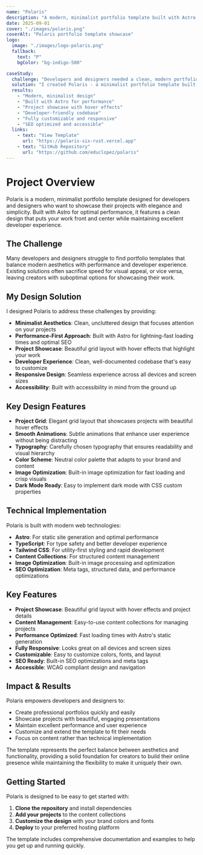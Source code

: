 ```yaml
---
name: "Polaris"
description: "A modern, minimalist portfolio template built with Astro, designed for developers and designers to showcase their projects beautifully."
date: 2025-09-01
cover: "./images/polaris.png"
coverAlt: "Polaris portfolio template showcase"
logo:
  image: "./images/logo-polaris.png"
  fallback:
    text: "P"
    bgColor: "bg-indigo-500"

caseStudy:
  challenge: "Developers and designers needed a clean, modern portfolio template that showcases projects beautifully while maintaining excellent performance and developer experience."
  solution: "I created Polaris - a minimalist portfolio template built with Astro, featuring a project showcase with beautiful hover effects, smooth animations, and a developer-friendly codebase."
  results:
    - "Modern, minimalist design"
    - "Built with Astro for performance"
    - "Project showcase with hover effects"
    - "Developer-friendly codebase"
    - "Fully customizable and responsive"
    - "SEO optimized and accessible"
  links:
    - text: "View Template"
      url: "https://polaris-six-rust.vercel.app"
    - text: "GitHub Repository"
      url: "https://github.com/educlopez/polaris"
---
```


# Project Overview

Polaris is a modern, minimalist portfolio template designed for developers and designers who want to showcase their projects with elegance and simplicity. Built with Astro for optimal performance, it features a clean design that puts your work front and center while maintaining excellent developer experience.

## The Challenge

Many developers and designers struggle to find portfolio templates that balance modern aesthetics with performance and developer experience. Existing solutions often sacrifice speed for visual appeal, or vice versa, leaving creators with suboptimal options for showcasing their work.

## My Design Solution

I designed Polaris to address these challenges by providing:

- **Minimalist Aesthetics**: Clean, uncluttered design that focuses attention on your projects
- **Performance-First Approach**: Built with Astro for lightning-fast loading times and optimal SEO
- **Project Showcase**: Beautiful grid layout with hover effects that highlight your work
- **Developer Experience**: Clean, well-documented codebase that's easy to customize
- **Responsive Design**: Seamless experience across all devices and screen sizes
- **Accessibility**: Built with accessibility in mind from the ground up

## Key Design Features

- **Project Grid**: Elegant grid layout that showcases projects with beautiful hover effects
- **Smooth Animations**: Subtle animations that enhance user experience without being distracting
- **Typography**: Carefully chosen typography that ensures readability and visual hierarchy
- **Color Scheme**: Neutral color palette that adapts to your brand and content
- **Image Optimization**: Built-in image optimization for fast loading and crisp visuals
- **Dark Mode Ready**: Easy to implement dark mode with CSS custom properties

## Technical Implementation

Polaris is built with modern web technologies:

- **Astro**: For static site generation and optimal performance
- **TypeScript**: For type safety and better developer experience
- **Tailwind CSS**: For utility-first styling and rapid development
- **Content Collections**: For structured content management
- **Image Optimization**: Built-in image processing and optimization
- **SEO Optimization**: Meta tags, structured data, and performance optimizations

## Key Features

- **Project Showcase**: Beautiful grid layout with hover effects and project details
- **Content Management**: Easy-to-use content collections for managing projects
- **Performance Optimized**: Fast loading times with Astro's static generation
- **Fully Responsive**: Looks great on all devices and screen sizes
- **Customizable**: Easy to customize colors, fonts, and layout
- **SEO Ready**: Built-in SEO optimizations and meta tags
- **Accessible**: WCAG compliant design and navigation

## Impact & Results

Polaris empowers developers and designers to:

- Create professional portfolios quickly and easily
- Showcase projects with beautiful, engaging presentations
- Maintain excellent performance and user experience
- Customize and extend the template to fit their needs
- Focus on content rather than technical implementation

The template represents the perfect balance between aesthetics and functionality, providing a solid foundation for creators to build their online presence while maintaining the flexibility to make it uniquely their own.

## Getting Started

Polaris is designed to be easy to get started with:

1. **Clone the repository** and install dependencies
2. **Add your projects** to the content collections
3. **Customize the design** with your brand colors and fonts
4. **Deploy** to your preferred hosting platform

The template includes comprehensive documentation and examples to help you get up and running quickly.
